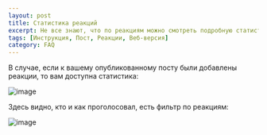 ```yaml
---
layout: post
title: Статистика реакций
excerpt: Не все знают, что по реакциям можно смотреть подробную статистику
tags: [Инструкция, Пост, Реакции, Веб-версия]
category: FAQ
---
```


В случае, если к вашему опубликованному посту были добавлены реакции, то вам доступна статистика:

![image](https://user-images.githubusercontent.com/24430718/107886659-502aaa80-6f12-11eb-9206-76bfe7669965.png)

Здесь видно, кто и как проголосовал, есть фильтр по реакциям:

![image](https://user-images.githubusercontent.com/24430718/107886797-51a8a280-6f13-11eb-8f1f-ddc791149be6.png)